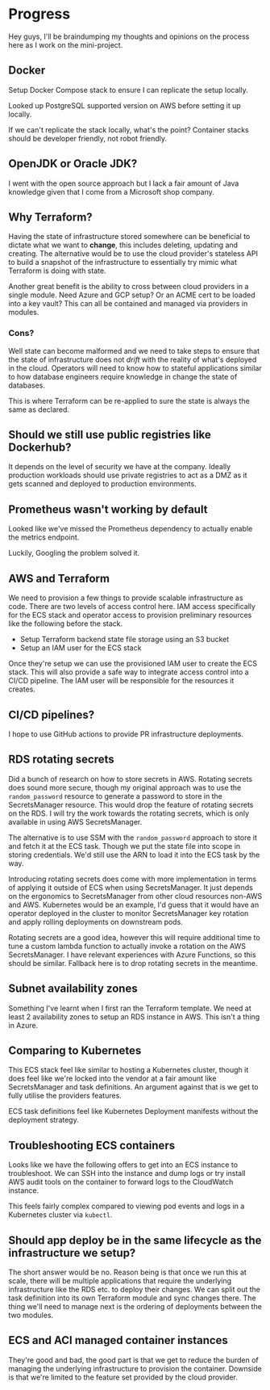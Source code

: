 # Progress

Hey guys, I'll be braindumping my thoughts and opinions on the process here as I work on the mini-project.

## Docker

Setup Docker Compose stack to ensure I can replicate the setup locally.

Looked up PostgreSQL supported version on AWS before setting it up locally.

If we can't replicate the stack locally, what's the point? Container stacks should be developer friendly, not robot friendly.

## OpenJDK or Oracle JDK?

I went with the open source approach but I lack a fair amount of Java knowledge given that I come from a Microsoft shop company.

## Why Terraform?

Having the state of infrastructure stored somewhere can be beneficial to dictate what we want to **change**, this includes deleting, updating and creating. The alternative would be to use the cloud provider's stateless API to build a snapshot of the infrastructure to essentially try mimic what Terraform is doing with state.

Another great benefit is the ability to cross between cloud providers in a single module. Need Azure and GCP setup? Or an ACME cert to be loaded into a key vault? This can all be contained and managed via providers in modules.

### Cons?

Well state can become malformed and we need to take steps to ensure that the state of infrastructure does not *drift* with the reality of what's deployed in the cloud. Operators will need to know how to stateful applications similar to how database engineers require knowledge in change the state of databases.

This is where Terraform can be re-applied to sure the state is always the same as declared.

## Should we still use public registries like Dockerhub?

It depends on the level of security we have at the company. Ideally production workloads should use private registries to act as a DMZ as it gets scanned and deployed to production environments.

## Prometheus wasn't working by default

Looked like we've missed the Prometheus dependency to actually enable the metrics endpoint.

Luckily, Googling the problem solved it.

## AWS and Terraform

We need to provision a few things to provide scalable infrastructure as code. There are two levels of access control here. IAM access specifically for the ECS stack and operator access to provision preliminary resources like the following before the stack.

- Setup Terraform backend state file storage using an S3 bucket
- Setup an IAM user for the ECS stack

Once they're setup we can use the provisioned IAM user to create the ECS stack. This will also provide a safe way to integrate access control into a CI/CD pipeline. The IAM user will be responsible for the resources it creates.

## CI/CD pipelines?

I hope to use GitHub actions to provide PR infrastructure deployments.

## RDS rotating secrets

Did a bunch of research on how to store secrets in AWS. Rotating secrets does sound more secure, though my original approach was to use the `random_password` resource to generate a password to store in the SecretsManager resource. This would drop the feature of rotating secrets on the RDS. I will try the work towards the rotating secrets, which is only available in using AWS SecretsManager.

The alternative is to use SSM with the `random_password` approach to store it and fetch it at the ECS task. Though we put the state file into scope in storing credentials. We'd still use the ARN to load it into the ECS task by the way.

Introducing rotating secrets does come with more implementation in terms of applying it outside of ECS when using SecretsManager. It just depends on the ergonomics to SecretsManager from other cloud resources non-AWS and AWS. Kubernetes would be an example, I'd guess that it would have an operator deployed in the cluster to monitor SecretsManager key rotation and apply rolling deployments on downstream pods.

Rotating secrets are a good idea, however this will require additional time to tune a custom lambda function to actually invoke a rotation on the AWS SecretsManager. I have relevant experiences with Azure Functions, so this should be similar. Fallback here is to drop rotating secrets in the meantime.

## Subnet availability zones

Something I've learnt when I first ran the Terraform template. We need at least 2 availability zones to setup an RDS instance in AWS. This isn't a thing in Azure.

## Comparing to Kubernetes

This ECS stack feel like similar to hosting a Kubernetes cluster, though it does feel like we're locked into the vendor at a fair amount like SecretsManager and task definitions. An argument against that is we get to fully utilise the providers features.

ECS task definitions feel like Kubernetes Deployment manifests without the deployment strategy.

## Troubleshooting ECS containers

Looks like we have the following offers to get into an ECS instance to troubleshoot. We can SSH into the instance and dump logs or try install AWS audit tools on the container to forward logs to the CloudWatch instance.

This feels fairly complex compared to viewing pod events and logs in a Kubernetes cluster via `kubectl`.

## Should app deploy be in the same lifecycle as the infrastructure we setup?

The short answer would be no. Reason being is that once we run this at scale, there will be multiple applications that require the underlying infrastructure like the RDS etc. to deploy their changes. We can split out the task definition into its own Terraform module and sync changes there. The thing we'll need to manage next is the ordering of deployments between the two modules.

## ECS and ACI managed container instances

They're good and bad, the good part is that we get to reduce the burden of managing the underlying infrastructure to provision the container. Downside is that we're limited to the feature set provided by the cloud provider.
